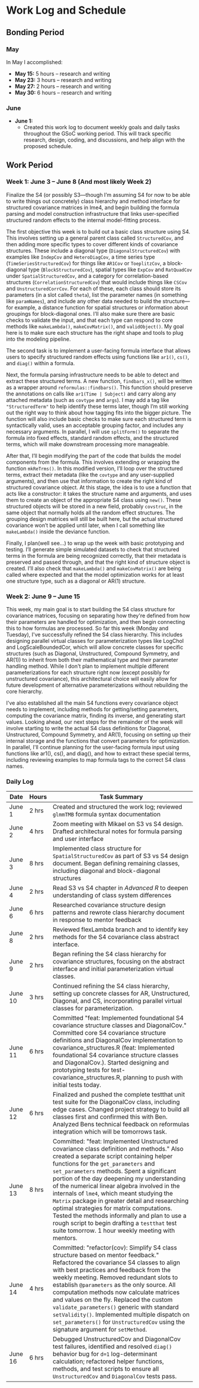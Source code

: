 
# Work Log and Schedule

## Bonding Period

### May
In May I accomplished:

- **May 15:** 5 hours – research and writing  
- **May 23:** 3 hours – research and writing  
- **May 27:** 2 hours – research and writing  
- **May 30:** 6 hours – research and writing  

### June
- **June 1:**  
    - Created this work log to document weekly goals and daily tasks throughout the GSoC working period. This will track specific research, design, coding, and discussions, and help align with the proposed schedule.


## Work Period

### Week 1: June 3 – June 8 (And most likely Week 2)

 Finalize the S4 (or possibly S3—though I’m assuming S4 for now to be able to write things out concretely) class hierarchy and method interface for structured covariance matrices in lme4, and begin building the formula parsing and model construction infrastructure that links user-specified structured random effects to the internal model-fitting process.

The first objective this week is to build out a basic class structure using S4. This involves setting up a general parent class called `StructuredCov`, and then adding more specific types to cover different kinds of covariance structures. These include a diagonal type (`DiagonalStructuredCov`) with examples like `IndepCov` and `HeteroDiagCov`, a time series type (`TimeSeriesStructuredCov`) for things like `AR1Cov` or `ToeplitzCov`, a block-diagonal type (`BlockStructuredCov`), spatial types like `ExpCov` and `RatQuadCov` under `SpatialStructuredCov`, and a category for correlation-based structures (`CorrelationStructuredCov`) that would include things like `CSCov` and `UnstructuredCorrCov`. For each of these, each class should store its parameters (in a slot called `theta`), list the parameter names (in something like `paramNames`), and include any other data needed to build the structure—for example, a distance function for spatial structures or information about groupings for block-diagonal ones. I’ll also make sure there are basic checks to validate the input, and that each type can respond to core methods like `makeLambda()`, `makeCovMatrix()`, and `validObject()`. My goal here is to make sure each structure has the right shape and tools to plug into the modeling pipeline.

The second task is to implement a user-facing formula interface that allows users to specify structured random effects using functions like `ar1()`, `cs()`, and `diag()` within a formula. 

Next, the formula parsing infrastructure needs to be able to detect and extract these structured terms. A new function, `findbars_x()`, will be written as a wrapper around `reformulas::findbars()`. This function should preserve the annotations on calls like `ar1(Time | Subject)` and carry along any attached metadata (such as `covtype` and `args`). I may add a tag like `"StructuredTerm"` to help identify these terms later, though I’m still working out the right way to think about how tagging fits into the bigger picture. The function will also include basic checks to make sure each structured term is syntactically valid, uses an acceptable grouping factor, and includes any necessary arguments. In parallel, I will use `splitForm()` to separate the formula into fixed effects, standard random effects, and the structured terms, which will make downstream processing more manageable.

After that, I’ll begin modifying the part of the code that builds the model components from the formula. This involves extending or wrapping the function `mkReTrms()`. In this modified version, I’ll loop over the structured terms, extract their metadata (like the `covtype` and any user-supplied arguments), and then use that information to create the right kind of structured covariance object. At this stage, the idea is to use a function that acts like a constructor: it takes the structure name and arguments, and uses them to create an object of the appropriate S4 class using `new()`. These structured objects will be stored in a new field, probably `covstruc`, in the same object that normally holds all the random effect structures. The grouping design matrices will still be built here, but the actual structured covariance won’t be applied until later, when I call something like `makeLambda()` inside the deviance function.

Finally, I plan(well see...) to wrap up the week with basic prototyping and testing. I’ll generate simple simulated datasets to check that structured terms in the formula are being recognized correctly, that their metadata is preserved and passed through, and that the right kind of structure object is created. I’ll also check that `makeLambda()` and `makeCovMatrix()` are being called where expected and that the model optimization works for at least one structure type, such as a diagonal or AR(1) structure. 

### Week 2: June 9 – June 15 
This week, my main goal is to start building the S4 class structure for covariance matrices, focusing on separating how they're defined from how their parameters are handled for optimization, and then begin connecting this to how formulas are processed. So far this week (Monday and Tuesday), I've successfully refined the S4 class hierarchy. This includes designing parallel virtual classes for parameterization types like LogChol and LogScaleBoundedCor, which will allow concrete classes for specific structures (such as Diagonal, Unstructured, Compound Symmetry, and AR(1)) to inherit from both their mathematical type and their parameter handling method.  While I don't plan to implement multiple different parameterizations for each structure right now (except possibly for unstructured covariance), this architectural choice  will easily allow for future development of alternative parameterizations without rebuilding the core hierarchy.

I've also established all the main S4 functions every covariance object needs to implement, including methods for getting/setting parameters, computing the covariance matrix, finding its inverse, and generating start values. Looking ahead, our next steps for the remainder of the week will involve starting to write the actual S4 class definitions for Diagonal, Unstructured, Compound Symmetry, and AR(1), focusing on setting up their internal storage and the functions that convert parameters for optimization. In parallel, I'll continue planning for the user-facing formula input using functions like ar1(), cs(), and diag(), and how to extract these special terms, including reviewing examples to map formula tags to the correct S4 class names.


### Daily Log
| Date    | Hours | Task Summary                                                                                                                                                                   |
| ------  | ----- | ------------------------------------------------------------------------------------------------------------------------------------------------------------------------------ |
| June 1  | 2 hrs | Created and structured the work log; reviewed `glmmTMB` formula syntax documentation                                                                                           |
| June 2  | 4 hrs | Zoom meeting with Mikael on S3 vs S4 design. Drafted architectural notes for formula parsing and user interface                                                                |
| June 3  | 8 hrs | Implemented class structure for `SpatialStructuredCov` as part of S3 vs S4 design document. Began defining remaining classes, including diagonal and block-diagonal structures |
| June 4  | 2 hrs | Read S3 vs S4 chapter in *Advanced R* to deepen understanding of class system differences                                                                                      |
| June 6  | 6 hrs | Researched covariance structure design patterns and rewrote class hierarchy document in response to mentor feedback                                                            |
| June 8  | 2 hrs | Reviewed flexLambda branch and to identify key methods for the S4 covariance class abstract interface.                                                                         |
| June 9  | 2 hrs | Began refining the S4 class hierarchy for covariance structures, focusing on the abstract interface and initial parameterization virtual classes. |
| June 10 | 3 hrs | Continued refining the S4 class hierarchy, setting up concrete classes for AR, Unstructured, Diagonal, and CS, incorporating parallel virtual classes for parameterization. |
| June 11 | 6 hrs | Committed "feat: Implemented foundational S4 covariance structure classes and DiagonalCov." Committed core S4 covariance structure definitions and DiagonalCov implementation to covariance_structures.R (feat: Implemented foundational S4 covariance structure classes and DiagonalCov.). Started designing and prototyping tests for test-covariance_structures.R, planning to push with initial tests today. |
| June 12 | 6 hrs | Finalized and pushed the complete testthat unit test suite for the DiagonalCov class, including edge cases. Changed project strategy to build all classes first and confirmed this with Ben. Analyzed Bens technical feedback on reformulas integration which will be tomorrows task. | 
| June 13 | 8 hrs | Committed: "feat: Implemented Unstructured covariance class definition and methods." Also created a separate script containing helper functions for the `get_parameters` and `set_parameters` methods. Spent a significant portion of the day deepening my understanding of the numerical linear algebra involved in the internals of `lme4`, which meant studying the `Matrix` package in greater detail and researching optimal strategies for matrix computations. Tested the methods informally and plan to use a rough script to begin drafting a `testthat` test suite tomorrow. 1 hour weekly meeting with mentors.  |
| June 14 | 4 hrs | Committed: "refactor(cov): Simplify S4 class structure based on mentor feedback." Refactored the covariance S4 classes to align with best practices and feedback from the weekly meeting. Removed redundant slots to establish `@parameters` as the only source. All computation methods now calculate matrices and values on the fly. Replaced the custom `validate_parameters()` generic with standard `setValidity()`. Implemented multiple dispatch on `set_parameters()` for `UnstructuredCov` using the signature argument for `setMethod`. |
| June 16 | 6 hrs | Debugged UnstructuredCov and DiagonalCov test failures, identified and resolved `diag()` behavior bug for `d=1` log-determinant calculation; refactored helper functions, methods, and test scripts to ensure all `UnstructuredCov` and `DiagonalCov` tests pass. |


